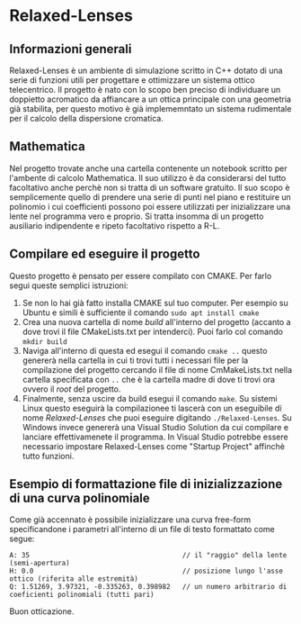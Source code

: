 # Relaxed-Lenses

## Informazioni generali
Relaxed-Lenses è un ambiente di simulazione scritto in C++ dotato di una serie di funzioni utili per progettare e ottimizzare un sistema ottico telecentrico.
Il progetto è nato con lo scopo ben preciso di individuare un doppietto acromatico da affiancare a un ottica principale con una geometria già stabilita, per questo motivo è già implememntato un sistema rudimentale per il calcolo della dispersione cromatica.

## Mathematica
Nel progetto trovate anche una cartella contenente un notebook scritto per l'ambente di calcolo Mathematica.
Il suo utilizzo è da considerarsi del tutto facoltativo anche perchè non si tratta di un software gratuito.
Il suo scopo è semplicemente quello di prendere una serie di punti nel piano e restituire un polinomio i cui coefficienti possono poi essere utilizzati per inizializzare una lente nel programma vero e proprio.
Si tratta insomma di un progetto ausiliario indipendente e ripeto facoltativo rispetto a R-L.

## Compilare ed eseguire il progetto
Questo progetto è pensato per essere compilato con CMAKE.
Per farlo segui queste semplici istruzioni:
1. Se non lo hai già fatto installa CMAKE sul tuo computer.
Per esempio su Ubuntu e simili è sufficiente il comando `sudo apt install cmake`
2. Crea una nuova cartella di nome *build* all'interno del progetto (accanto a dove trovi il file CMakeLists.txt per intenderci). Puoi farlo col comando `mkdir build`
3. Naviga all'interno di questa ed esegui il comando `cmake ..`
questo genererà nella cartella in cui ti trovi tutti i necessari file per la compilazione del progetto cercando il file di nome CmMakeLists.txt nella cartella specificata con `..` che è la cartella madre di dove ti trovi ora ovvero il *root* del progetto.
4. Finalmente, senza uscire da build esegui il comando `make`.
	Su sistemi Linux questo eseguirà la compilazionee ti lascerà con un eseguibile di nome *Relaxed-Lenses* che puoi eseguire digitando `./Relaxed-Lenses`.
	Su Windows invece genererà una Visual Studio Solution da cui compilare e lanciare effettivamenete il programma.
	In Visual Studio potrebbe essere necessario impostare Relaxed-Lenses come "Startup Project" affinchè tutto funzioni.
## Esempio di formattazione file di inizializzazione di una curva polinomiale
Come già accennato è possibile inizializzare una curva free-form specificandone i parametri all'interno di un file di testo formattato come segue:
```
A: 35                                      // il "raggio" della lente (semi-apertura)
H: 0.0                                     // posizione lungo l'asse ottico (riferita alle estremità)
Q: 1.51269, 3.97321, -0.335263, 0.398982   // un numero arbitrario di coeficienti polinomiali (tutti pari)
```
Buon otticazione.